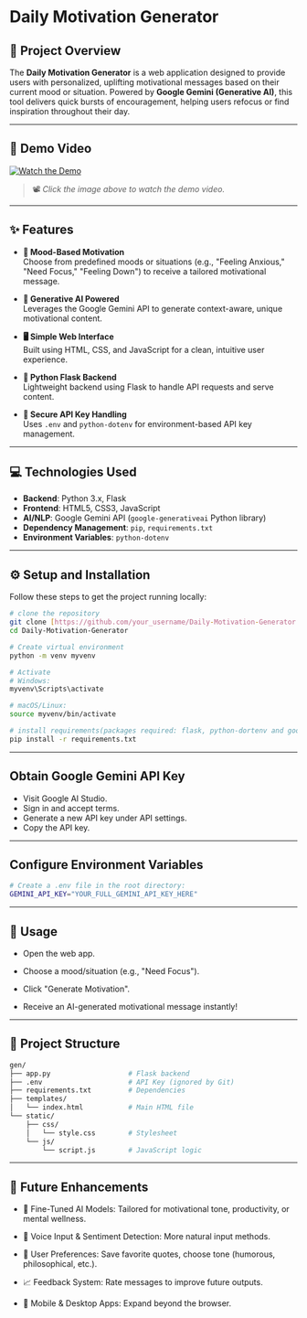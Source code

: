 # Daily Motivation Generator

## 🌟 Project Overview

The **Daily Motivation Generator** is a web application designed to provide users with personalized, uplifting motivational messages based on their current mood or situation. Powered by **Google Gemini (Generative AI)**, this tool delivers quick bursts of encouragement, helping users refocus or find inspiration throughout their day.

---

## 🎥 Demo Video

[![Watch the Demo](https://tse2.mm.bing.net/th?id=OIP.FWeWQ5mjNacXwSiKPWK83QHaEK&pid=Api&P=0&h=180)](https://drive.google.com/file/d/1gofdeX0aEJK3phENO1g148VJNQaAwscN/view?usp=sharing)

> 📽️ *Click the image above to watch the demo video.*

---

## ✨ Features

- **🧠 Mood-Based Motivation**  
  Choose from predefined moods or situations (e.g., "Feeling Anxious," "Need Focus," "Feeling Down") to receive a tailored motivational message.

- **🤖 Generative AI Powered**  
  Leverages the Google Gemini API to generate context-aware, unique motivational content.

- **🖥️ Simple Web Interface**  
  Built using HTML, CSS, and JavaScript for a clean, intuitive user experience.

- **🐍 Python Flask Backend**  
  Lightweight backend using Flask to handle API requests and serve content.

- **🔐 Secure API Key Handling**  
  Uses `.env` and `python-dotenv` for environment-based API key management.

---

## 💻 Technologies Used

- **Backend**: Python 3.x, Flask  
- **Frontend**: HTML5, CSS3, JavaScript  
- **AI/NLP**: Google Gemini API (`google-generativeai` Python library)  
- **Dependency Management**: `pip`, `requirements.txt`  
- **Environment Variables**: `python-dotenv`

---

## ⚙️ Setup and Installation

Follow these steps to get the project running locally:

```bash
# clone the repository
git clone [https://github.com/your_username/Daily-Motivation-Generator.git](https://github.com/Aviral-Jain-2004/Motivation_Generator)
cd Daily-Motivation-Generator

# Create virtual environment
python -m venv myvenv

# Activate
# Windows:
myvenv\Scripts\activate

# macOS/Linux:
source myvenv/bin/activate

# install requirements(packages required: flask, python-dortenv and google-generativeai)
pip install -r requirements.txt
```

---

## Obtain Google Gemini API Key

- Visit Google AI Studio.
- Sign in and accept terms.
- Generate a new API key under API settings.
- Copy the API key.

--- 

## Configure Environment Variables

```bash
# Create a .env file in the root directory:
GEMINI_API_KEY="YOUR_FULL_GEMINI_API_KEY_HERE"
```
 
---

## 🚀 Usage

- Open the web app.

- Choose a mood/situation (e.g., "Need Focus").

- Click "Generate Motivation".

- Receive an AI-generated motivational message instantly!

---

## 📁 Project Structure

```bash
gen/
├── app.py                   # Flask backend
├── .env                     # API Key (ignored by Git)
├── requirements.txt         # Dependencies
├── templates/
│   └── index.html           # Main HTML file
└── static/
    ├── css/
    │   └── style.css        # Stylesheet
    └── js/
        └── script.js        # JavaScript logic
```

---


## 🌱 Future Enhancements

- 🔧 Fine-Tuned AI Models: Tailored for motivational tone, productivity, or mental wellness.

- 🎤 Voice Input & Sentiment Detection: More natural input methods.

- 🌈 User Preferences: Save favorite quotes, choose tone (humorous, philosophical, etc.).

- 📈 Feedback System: Rate messages to improve future outputs.

- 📱 Mobile & Desktop Apps: Expand beyond the browser.
